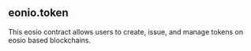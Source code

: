 eonio.token
-----------

This eosio contract allows users to create, issue, and manage tokens on
eosio based blockchains.


